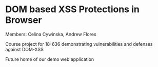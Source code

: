# DOM based XSS Protections in Browser
Members: Celina Cywinska, Andrew Flores

Course project for 18-636 demonstrating vulnerabilities and defenses against DOM-XSS

Future home of our demo web application 

